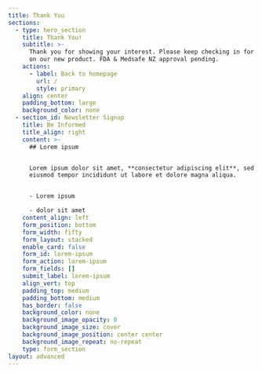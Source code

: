 ```yaml
---
title: Thank You
sections:
  - type: hero_section
    title: Thank You!
    subtitle: >-
      Thank you for showing your interest. Please keep checking in for updates
      on our new product. FDA & Medsafe NZ approval pending.
    actions:
      - label: Back to homepage
        url: /
        style: primary
    align: center
    padding_bottom: large
    background_color: none
  - section_id: Newsletter Signup
    title: Be Informed
    title_align: right
    content: >-
      ## Lorem ipsum


      Lorem ipsum dolor sit amet, **consectetur adipiscing elit**, sed do
      eiusmod tempor incididunt ut labore et dolore magna aliqua.


      - Lorem ipsum

      - dolor sit amet
    content_align: left
    form_position: bottom
    form_width: fifty
    form_layout: stacked
    enable_card: false
    form_id: lorem-ipsum
    form_action: lorem-ipsum
    form_fields: []
    submit_label: lorem-ipsum
    align_vert: top
    padding_top: medium
    padding_bottom: medium
    has_border: false
    background_color: none
    background_image_opacity: 0
    background_image_size: cover
    background_image_position: center center
    background_image_repeat: no-repeat
    type: form_section
layout: advanced
---
```

